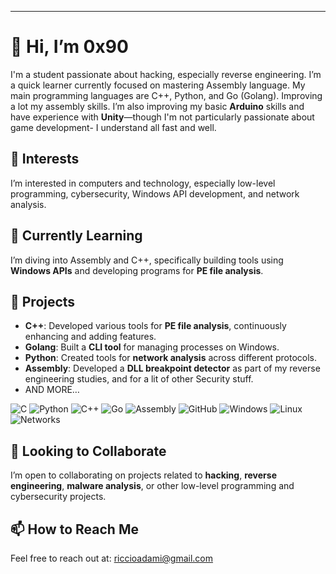 ---
# 👋 Hi, I’m 0x90

I'm a student passionate about hacking, especially reverse engineering. I’m a quick learner currently focused on mastering Assembly language. My main programming languages are C++, Python, and Go (Golang). Improving a lot my assembly skills. I’m also improving my basic **Arduino** skills and have experience with **Unity**—though I'm not particularly passionate about game development- I understand all fast and well.

## 👀 Interests
I’m interested in computers and technology, especially low-level programming, cybersecurity, Windows API development, and network analysis.

## 🌱 Currently Learning
I’m diving into Assembly and C++, specifically building tools using **Windows APIs** and developing programs for **PE file analysis**.

## 💼 Projects
- **C++**: Developed various tools for **PE file analysis**, continuously enhancing and adding features.
- **Golang**: Built a **CLI tool** for managing processes on Windows.
- **Python**: Created tools for **network analysis** across different protocols.
- **Assembly**: Developed a **DLL breakpoint detector** as part of my reverse engineering studies, and for a lit of other Security stuff.
- AND MORE…

![C](https://img.shields.io/badge/C-A8B9CC?logo=c&logoColor=black&style=for-the-badge)
![Python](https://img.shields.io/badge/Python-3776AB?logo=python&logoColor=white&style=for-the-badge)
![C++](https://img.shields.io/badge/C++-00599C?logo=cplusplus&logoColor=white&style=for-the-badge)
![Go](https://img.shields.io/badge/Go-00ADD8?logo=go&logoColor=white&style=for-the-badge)
![Assembly](https://img.shields.io/badge/Assembly-525252?style=for-the-badge)
![GitHub](https://img.shields.io/badge/GitHub-181717?logo=github&logoColor=white&style=for-the-badge)
![Windows](https://img.shields.io/badge/Windows-0078D6?logo=windows&logoColor=white&style=for-the-badge)
![Linux](https://img.shields.io/badge/Linux-FCC624?logo=linux&logoColor=black&style=for-the-badge)
![Networks](https://img.shields.io/badge/Networks-008080?style=for-the-badge)

## 💞️ Looking to Collaborate
I’m open to collaborating on projects related to **hacking**, **reverse engineering**, **malware analysis**, or other low-level programming and cybersecurity projects.

## 📫 How to Reach Me
Feel free to reach out at: [riccioadami@gmail.com](mailto:riccioadami@gmail.com)
